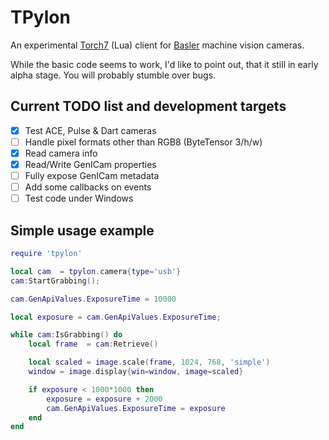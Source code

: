 # TPylon
An experimental [Torch7](http://http://torch.ch/) (Lua) client for [Basler](http://www.baslerweb.com) machine vision cameras. 

While the basic code seems to work, I'd like to point out, that it still in early alpha stage. You will probably stumble over bugs.

## Current TODO list and development targets
 - [x] Test ACE, Pulse & Dart cameras
 - [ ] Handle pixel formats other than RGB8 (ByteTensor 3/h/w)
 - [x] Read camera info
 - [x] Read/Write GenICam properties
 - [ ] Fully expose GenICam metadata
 - [ ] Add some callbacks on events
 - [ ] Test code under Windows
 
## Simple usage example
```lua
require 'tpylon'

local cam  = tpylon.camera{type='usb'}
cam:StartGrabbing();

cam.GenApiValues.ExposureTime = 10000

local exposure = cam.GenApiValues.ExposureTime;

while cam:IsGrabbing() do
	local frame  = cam:Retrieve()

	local scaled = image.scale(frame, 1024, 768, 'simple')
	window = image.display{win=window, image=scaled}

	if exposure < 1000*1000 then
		exposure = exposure + 2000
		cam.GenApiValues.ExposureTime = exposure
	end
end		
```
